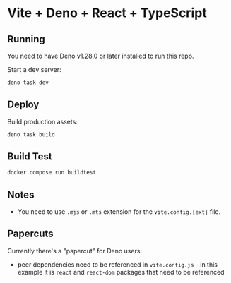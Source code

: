 # Vite + Deno + React + TypeScript

## Running

You need to have Deno v1.28.0 or later installed to run this repo.

Start a dev server:

```bash
deno task dev
```

## Deploy

Build production assets:

```bash
deno task build
```

## Build Test

```bash
docker compose run buildtest
```

## Notes

- You need to use `.mjs` or `.mts` extension for the `vite.config.[ext]` file.

## Papercuts

Currently there's a "papercut" for Deno users:

- peer dependencies need to be referenced in `vite.config.js` - in this example
  it is `react` and `react-dom` packages that need to be referenced
